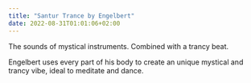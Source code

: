 ```yaml
---
title: "Santur Trance by Engelbert"
date: 2022-08-31T01:01:06+02:00
---
```


The sounds of mystical instruments. Combined with a trancy beat.
<!--more-->

Engelbert uses every part of his body to create an unique mystical
and trancy vibe, ideal to meditate and dance.
